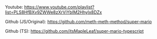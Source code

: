 Youtube: https://www.youtube.com/playlist?list=PLS8HfBXv9ZWWe8zXrViYbIM2Hhylx8DZx

Github (JS/Original): https://github.com/meth-meth-method/super-mario

Github (TS): https://github.com/itsMapleLeaf/super-mario-typescript